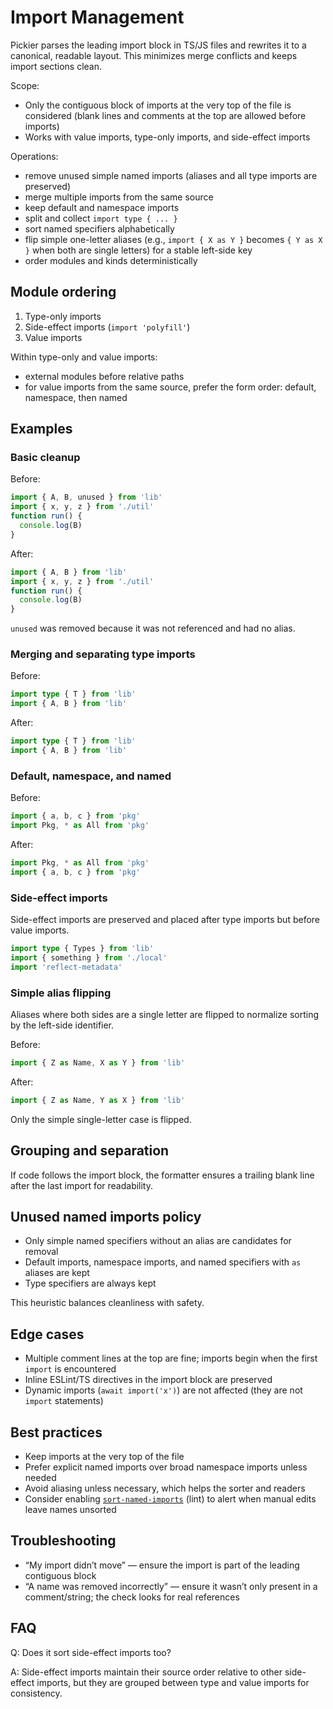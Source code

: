 # Import Management

Pickier parses the leading import block in TS/JS files and rewrites it to a canonical, readable layout. This minimizes merge conflicts and keeps import sections clean.

Scope:

- Only the contiguous block of imports at the very top of the file is considered (blank lines and comments at the top are allowed before imports)
- Works with value imports, type-only imports, and side-effect imports

Operations:

- remove unused simple named imports (aliases and all type imports are preserved)
- merge multiple imports from the same source
- keep default and namespace imports
- split and collect `import type { ... }`
- sort named specifiers alphabetically
- flip simple one-letter aliases (e.g., `import { X as Y }` becomes `{ Y as X }` when both are single letters) for a stable left-side key
- order modules and kinds deterministically

## Module ordering

1. Type-only imports
2. Side-effect imports (`import 'polyfill'`)
3. Value imports

Within type-only and value imports:

- external modules before relative paths
- for value imports from the same source, prefer the form order: default, namespace, then named

## Examples

### Basic cleanup

Before:

```ts
import { A, B, unused } from 'lib'
import { x, y, z } from './util'
function run() {
  console.log(B)
}
```

After:

```ts
import { A, B } from 'lib'
import { x, y, z } from './util'
function run() {
  console.log(B)
}
```

`unused` was removed because it was not referenced and had no alias.

### Merging and separating type imports

Before:

```ts
import type { T } from 'lib'
import { A, B } from 'lib'
```

After:

```ts
import type { T } from 'lib'
import { A, B } from 'lib'
```

### Default, namespace, and named

Before:

```ts
import { a, b, c } from 'pkg'
import Pkg, * as All from 'pkg'
```

After:

```ts
import Pkg, * as All from 'pkg'
import { a, b, c } from 'pkg'
```

### Side-effect imports

Side-effect imports are preserved and placed after type imports but before value imports.

```ts
import type { Types } from 'lib'
import { something } from './local'
import 'reflect-metadata'
```

### Simple alias flipping

Aliases where both sides are a single letter are flipped to normalize sorting by the left-side identifier.

Before:

```ts
import { Z as Name, X as Y } from 'lib'
```

After:

```ts
import { Z as Name, Y as X } from 'lib'
```

Only the simple single-letter case is flipped.

## Grouping and separation

If code follows the import block, the formatter ensures a trailing blank line after the last import for readability.

## Unused named imports policy

- Only simple named specifiers without an alias are candidates for removal
- Default imports, namespace imports, and named specifiers with `as` aliases are kept
- Type specifiers are always kept

This heuristic balances cleanliness with safety.

## Edge cases

- Multiple comment lines at the top are fine; imports begin when the first `import` is encountered
- Inline ESLint/TS directives in the import block are preserved
- Dynamic imports (`await import('x')`) are not affected (they are not `import` statements)

## Best practices

- Keep imports at the very top of the file
- Prefer explicit named imports over broad namespace imports unless needed
- Avoid aliasing unless necessary, which helps the sorter and readers
- Consider enabling [`sort-named-imports`](/rules/pickier-sort-named-imports) (lint) to alert when manual edits leave names unsorted

## Troubleshooting

- “My import didn’t move” — ensure the import is part of the leading contiguous block
- “A name was removed incorrectly” — ensure it wasn’t only present in a comment/string; the check looks for real references

## FAQ

Q: Does it sort side-effect imports too?

A: Side-effect imports maintain their source order relative to other side-effect imports, but they are grouped between type and value imports for consistency.
